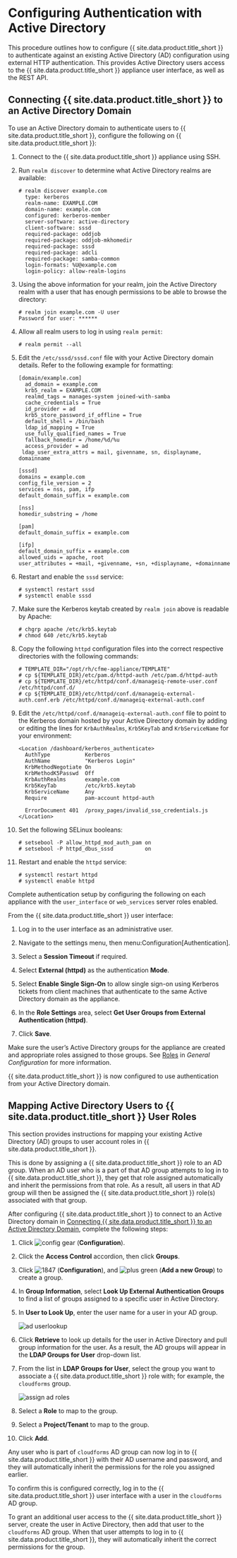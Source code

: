 # Configuring Authentication with Active Directory

This procedure outlines how to configure {{ site.data.product.title_short }} to
authenticate against an existing Active Directory (AD) configuration
using external HTTP authentication. This provides Active Directory users
access to the {{ site.data.product.title_short }} appliance user interface, as well
as the REST API.

## Connecting {{ site.data.product.title_short }} to an Active Directory Domain

To use an Active Directory domain to authenticate users to
{{ site.data.product.title_short }}, configure the following on
{{ site.data.product.title_short }}:

1.  Connect to the {{ site.data.product.title_short }} appliance using SSH.

2.  Run `realm discover` to determine what Active Directory realms are
    available:

        # realm discover example.com
          type: kerberos
          realm-name: EXAMPLE.COM
          domain-name: example.com
          configured: kerberos-member
          server-software: active-directory
          client-software: sssd
          required-package: oddjob
          required-package: oddjob-mkhomedir
          required-package: sssd
          required-package: adcli
          required-package: samba-common
          login-formats: %U@example.com
          login-policy: allow-realm-logins

3.  Using the above information for your realm, join the Active
    Directory realm with a user that has enough permissions to be able
    to browse the directory:

        # realm join example.com -U user
        Password for user: ******

4.  Allow all realm users to log in using `realm permit`:

        # realm permit --all

5.  Edit the `/etc/sssd/sssd.conf` file with your Active Directory
    domain details. Refer to the following example for formatting:

        [domain/example.com]
          ad_domain = example.com
          krb5_realm = EXAMPLE.COM
          realmd_tags = manages-system joined-with-samba
          cache_credentials = True
          id_provider = ad
          krb5_store_password_if_offline = True
          default_shell = /bin/bash
          ldap_id_mapping = True
          use_fully_qualified_names = True
          fallback_homedir = /home/%d/%u
          access_provider = ad
         ldap_user_extra_attrs = mail, givenname, sn, displayname, domainname

        [sssd]
        domains = example.com
        config_file_version = 2
        services = nss, pam, ifp
        default_domain_suffix = example.com

        [nss]
        homedir_substring = /home

        [pam]
        default_domain_suffix = example.com

        [ifp]
        default_domain_suffix = example.com
        allowed_uids = apache, root
        user_attributes = +mail, +givenname, +sn, +displayname, +domainname

6.  Restart and enable the `sssd` service:

        # systemctl restart sssd
        # systemctl enable sssd

7.  Make sure the Kerberos keytab created by `realm join` above is
    readable by Apache:

        # chgrp apache /etc/krb5.keytab
        # chmod 640 /etc/krb5.keytab

8.  Copy the following `httpd` configuration files into the correct
    respective directories with the following commands:

        # TEMPLATE_DIR="/opt/rh/cfme-appliance/TEMPLATE"
        # cp ${TEMPLATE_DIR}/etc/pam.d/httpd-auth /etc/pam.d/httpd-auth
        # cp ${TEMPLATE_DIR}/etc/httpd/conf.d/manageiq-remote-user.conf /etc/httpd/conf.d/
        # cp ${TEMPLATE_DIR}/etc/httpd/conf.d/manageiq-external-auth.conf.erb /etc/httpd/conf.d/manageiq-external-auth.conf

9.  Edit the `/etc/httpd/conf.d/manageiq-external-auth.conf` file to
    point to the Kerberos domain hosted by your Active Directory domain
    by adding or editing the lines for `KrbAuthRealms`, `Krb5KeyTab` and
    `KrbServiceName` for your environment:

        <Location /dashboard/kerberos_authenticate>
          AuthType           Kerberos
          AuthName           "Kerberos Login"
          KrbMethodNegotiate On
          KrbMethodK5Passwd  Off
          KrbAuthRealms      example.com
          Krb5KeyTab         /etc/krb5.keytab
          KrbServiceName     Any
          Require            pam-account httpd-auth

          ErrorDocument 401  /proxy_pages/invalid_sso_credentials.js
        </Location>

10. Set the following SELinux booleans:

        # setsebool -P allow_httpd_mod_auth_pam on
        # setsebool -P httpd_dbus_sssd          on

11. Restart and enable the `httpd` service:

        # systemctl restart httpd
        # systemctl enable httpd

Complete authentication setup by configuring the following on each
appliance with the `user_interface` or `web_services` server roles
enabled.

From the {{ site.data.product.title_short }} user interface:

1.  Log in to the user interface as an administrative user.

2.  Navigate to the settings menu, then
    menu:Configuration\[Authentication\].

3.  Select a **Session Timeout** if required.

4.  Select **External (httpd)** as the authentication **Mode**.

5.  Select **Enable Single Sign-On** to allow single sign-on using
    Kerberos tickets from client machines that authenticate to the same
    Active Directory domain as the appliance.

6.  In the **Role Settings** area, select **Get User Groups from
    External Authentication (httpd)**.

7.  Click **Save**.

<div class="important">

Make sure the user’s Active Directory groups for the appliance are
created and appropriate roles assigned to those groups. See
[Roles](https://www.manageiq.org/docs/reference/latest/general_configuration/index.html#roles)
in *General Configuration* for more information.

</div>

{{ site.data.product.title_short }} is now configured to use authentication from your
Active Directory domain.

## Mapping Active Directory Users to {{ site.data.product.title_short }} User Roles

This section provides instructions for mapping your existing Active
Directory (AD) groups to user account roles in {{ site.data.product.title_short }}.

This is done by assigning a {{ site.data.product.title_short }} role to an AD group.
When an AD user who is a part of that AD group attempts to log in to
{{ site.data.product.title_short }}, they get that role assigned automatically and
inherit the permissions from that role. As a result, all users in that
AD group will then be assigned the {{ site.data.product.title_short }} role(s)
associated with that group.

After configuring {{ site.data.product.title_short }} to connect to an Active
Directory domain in [Connecting {{ site.data.product.title_short }} to an Active
Directory Domain](#connecting_to_AD_domain), complete the following
steps:

1.  Click ![config gear](../images/config-gear.png) (**Configuration**).

2.  Click the **Access Control** accordion, then click **Groups**.

3.  Click ![1847](../images/1847.png) (**Configuration**), and ![plus
    green](../images/plus_green.png) (**Add a new Group**) to create a
    group.

4.  In **Group Information**, select **Look Up External Authentication
    Groups** to find a list of groups assigned to a specific user in
    Active Directory.

5.  In **User to Look Up**, enter the user name for a user in your AD
    group.

    ![ad userlookup](../images/ad-userlookup.png)

6.  Click **Retrieve** to look up details for the user in Active
    Directory and pull group information for the user. As a result, the
    AD groups will appear in the **LDAP Groups for User** drop-down
    list.

7.  From the list in **LDAP Groups for User**, select the group you want
    to associate a {{ site.data.product.title_short }} role with; for example, the
    `cloudforms` group.

    ![assign ad roles](../images/assign_ad-roles.png)

8.  Select a **Role** to map to the group.

9.  Select a **Project/Tenant** to map to the group.

10. Click **Add**.

Any user who is part of `cloudforms` AD group can now log in to
{{ site.data.product.title_short }} with their AD username and password, and they
will automatically inherit the permissions for the role you assigned
earlier.

To confirm this is configured correctly, log in to the
{{ site.data.product.title_short }} user interface with a user in the `cloudforms` AD
group.

To grant an additional user access to the {{ site.data.product.title_short }} server,
create the user in Active Directory, then add that user to the
`cloudforms` AD group. When that user attempts to log in to
{{ site.data.product.title_short }}, they will automatically inherit the correct
permissions for the group.
